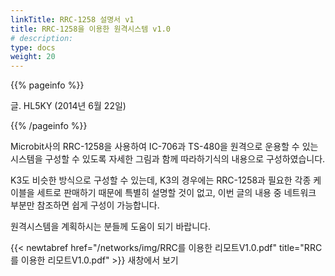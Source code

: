 ```yaml
---
linkTitle: RRC-1258 설명서 v1
title: RRC-1258을 이용한 원격시스템 v1.0
# description:
type: docs
weight: 20
---
```


{{% pageinfo %}}

글. HL5KY (2014년 6월 22일)

{{% /pageinfo %}}


Microbit사의 RRC-1258을 사용하여 IC-706과 TS-480을 원격으로 운용할 수 있는 시스템을 구성할 수 있도록 자세한 그림과 함께 따라하기식의 내용으로 구성하였습니다.

K3도 비슷한 방식으로 구성할 수 있는데, K3의 경우에는 RRC-1258과 필요한 각종 케이블을 세트로 판매하기 때문에 특별히 설명할 것이 없고, 이번 글의 내용 중 네트워크 부분만 참조하면 쉽게 구성이 가능합니다.

원격시스템을 계획하시는 분들께 도움이 되기 바랍니다.


{{< newtabref href="/networks/img/RRC를 이용한 리모트V1.0.pdf" title="RRC를 이용한 리모트V1.0.pdf" >}} 새창에서 보기
